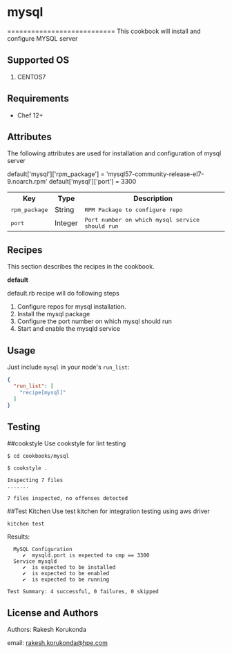# mysql
===========================
This cookbook will install and configure MYSQL server

Supported OS
------------
1. CENTOS7

Requirements
------------
- Chef 12+

Attributes
----------
The following attributes are used for installation and configuration of mysql server

default['mysql']['rpm_package'] = 'mysql57-community-release-el7-9.noarch.rpm'
default['mysql']['port'] = 3300

<table>
  <tr>
    <th>Key</th>
    <th>Type</th>
    <th>Description</th>
  </tr>
  <tr>
    <td><tt>rpm_package</tt></td>
    <td>String</td>
    <td><tt>RPM Package to configure repo</tt></td>
  </tr>
  <tr>
    <td><tt>port</tt></td>
    <td>Integer</td>
    <td><tt>Port number on which mysql service should run</tt></td>
  </tr>
</table>

Recipes
----------
This section describes the recipes in the cookbook.

**default**

default.rb recipe will do following steps
1. Configure repos for mysql installation. 
2. Install the mysql package
3. Configure the port number on which mysql should run
4. Start and enable the mysqld service

Usage
-----

Just include `mysql` in your node's `run_list`:

```json
{
  "run_list": [
    "recipe[mysql]"
  ]
}
```

Testing
---------

##cookstyle 
Use cookstyle for lint testing

```
$ cd cookbooks/mysql

$ cookstyle .

Inspecting 7 files
.......

7 files inspected, no offenses detected

```

##Test Kitchen
Use test kitchen for integration testing using aws driver

```
kitchen test
```

Results:
```
  MySQL Configuration
     ✔  mysqld.port is expected to cmp == 3300
  Service mysqld
     ✔  is expected to be installed
     ✔  is expected to be enabled
     ✔  is expected to be running

Test Summary: 4 successful, 0 failures, 0 skipped

```

License and Authors
-------------------
Authors: Rakesh Korukonda

email: rakesh.korukonda@hpe.com

